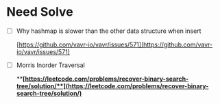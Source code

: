 # Need Solve

*   [ ] Why hashmap is slower than the other data structure when insert

    [https://github.com/vavr-io/vavr/issues/571](https://github.com/vavr-io/vavr/issues/571)
*   [ ] Morris Inorder Traversal

    ****[**https://leetcode.com/problems/recover-binary-search-tree/solution/**](https://leetcode.com/problems/recover-binary-search-tree/solution/)****
